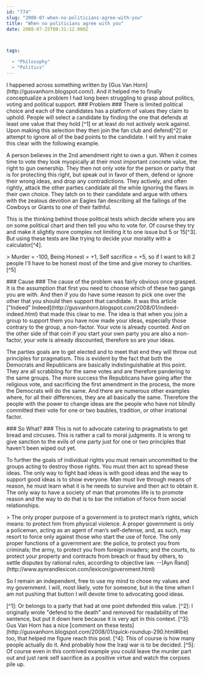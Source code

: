 ```yaml
---
id: "774"
slug: "2008-07-when-no-politicians-agree-with-you"
title: "When no politicians agree with you"
date: 2008-07-25T00:31:12.000Z



tags:

  - "Philosophy"
  - "Politics"
---
```

<div class="sqs-html-content">
  <p>I happened across something written by [Gus Van Horn](http://gusvanhorn.blogspot.com/).  And it helped me to finally conceptualize a problem I had long been struggling to grasp about politics, voting and political support.
### Problem ###
There is limited political choice and each of the candidates has a platform of values they claim to uphold.  People will select a candidate by finding the one that defends at least one value that they hold [^1] or at least do not actively work against.  Upon making this selection they then join the fan club and defend[^2] or attempt to ignore all of the bad points to the candidate.  I will try and make this clear with the following example.</p>
<p>A person believes in the 2nd amendment right to own a gun.  When it comes time to vote they look myopically at their most important concrete value, the right to gun ownership.  They then not only vote for the person or party that is for protecting this right, but speak out in favor of them, defend or ignore their wrong ideas,  and drop any contradictions.  They actively, and often rightly, attack the other parties candidate all the while ignoring the flaws in their own choice.  They latch on to their candidate and argue with others with the zealous devotion an Eagles fan describing all the failings of the Cowboys or Giants to one of their faithful.</p>
<p><!--more-->
This is the thinking behind those political tests which decide where you are on some political chart and then tell you who to vote for.  Of course they try and make it slightly more complex not limiting it to one issue but 5 or 15[^3].  But using these tests are like trying to decide your morality with a calculator[^4].</p>
<p>> Murder = -100, Being Honest = +1, Self sacrifice = +5, so if I want to kill 2 people I'll have to be honest most of the time and give money to charities.[^5]</p>
<p>### Cause ###
The cause of the problem was fairly obvious once grasped.  It is the assumption that first you need to choose which of these two gangs you are with.  And then if you do have some reason to pick one over the other that you should then support that candidate.  It was this article ["Indeed" Indeed](http://gusvanhorn.blogspot.com/2008/01/indeed-indeed.html) that made this clear to me.  The idea is that when you join a group to support them you have now made your ideas, especially those contrary to the group, a non-factor.  Your vote is already counted.  And on the other side of that coin if you start your own party you are also a non-factor, your vote is already discounted, therefore so are your ideas.</p>
<p>The parties goals are to get elected and to meet that end they will throw out principles for pragmatism.  This is evident by the fact that both the Democrats and Republicans are basically indistinguishable at this point.  They are all scrabbling for the same votes and are therefore pandering to the same groups.  The more success the Republicans have going after the religious vote, and sacrificing the first amendment in the process, the more the Democrats will do the same.  And there are numerous other examples where, for all their differences, they are all basically the same.  Therefore the people with the power to change ideas are the people who have not blindly committed their vote for one or two baubles, tradition, or other irrational factor. </p>
<p>### So What? ###
This is not to advocate catering to pragmatists to get bread and circuses.  This is rather a call to moral judgments.  It is wrong to give sanction to the evils of one party just for one or two principles that haven't been wiped out yet.</p>
<p>To further the goals of individual rights you must remain uncommitted to the groups acting to destroy those rights.  You must then act to spread these ideas.  The only way to fight bad ideas is with good ideas and the way to support good ideas is to show everyone.  Man must live through means of reason, he must learn what it is he needs to survive and then act to obtain it.  The only way to have a society of man that promotes life is to promote reason and the way to do that is to bar the initiation of force from social relationships.</p>
<p>> The only proper purpose of a government is to protect man’s rights, which means: to protect him from physical violence. A proper government is only a policeman, acting as an agent of man’s self-defense, and, as such, may resort to force only against those who start the use of force. The only proper functions of a government are: the police, to protect you from criminals; the army, to protect you from foreign invaders; and the courts, to protect your property and contracts from breach or fraud by others, to settle disputes by rational rules, according to objective law. 
--[Ayn Rand](http://www.aynrandlexicon.com/lexicon/government.html)</p>
<p>So I remain an independent, free to use my mind to chose my values and my government.  I will, most likely, vote for someone, but in the time when I am not pushing that button I will devote time to advocating good ideas.</p>
<p>[^1]: Or belongs to a party that had at one point defended this value.  
[^2]: I originally wrote "defend to the death" and removed for readability of the sentence, but put it down here because it is very apt in this context.
[^3]: Gus Van Horn has a nice [comment on these tests](http://gusvanhorn.blogspot.com/2008/01/quick-roundup-290.html#ibe) too, that helped me figure reach this post.  
[^4]: This of course is how many people actually do it.  And probably how the Iraqi war is to be decided.
[^5]: Of course even in this contrived example you could leave the murder part out and just rank self sacrifice as a positive virtue and watch the corpses pile up.</p>
</div>
